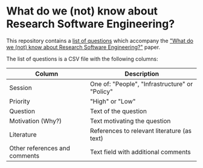 # What do we (not) know about Research Software Engineering?
This repository contains a [list of questions](./RSE%20research%20table%20of%20questions.csv) which accompany the ["What do we (not) know about Research Software Engineering?"](https://doi.org/10.5281/zenodo.6395907) paper.

The list of questions is a CSV file with the following columns:

| Column  | Description |
|---------|-------------|
| Session | One of: "People", "Infrastructure" or "Policy" |
| Priority | "High" or "Low" |
| Question | Text of the question |
| Motivation (Why?) | Text motivating the question |
| Literature | References to relevant literature (as text) |
| Other references and comments | Text field with additional comments |
